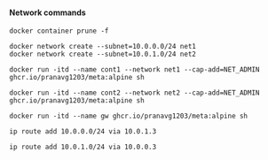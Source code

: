#### Network commands

```
docker container prune -f
```

```
docker network create --subnet=10.0.0.0/24 net1
docker network create --subnet=10.0.1.0/24 net2
```

```
docker run -itd --name cont1 --network net1 --cap-add=NET_ADMIN ghcr.io/pranavg1203/meta:alpine sh
```

```
docker run -itd --name cont2 --network net2 --cap-add=NET_ADMIN ghcr.io/pranavg1203/meta:alpine sh
```

```
docker run -itd --name gw ghcr.io/pranavg1203/meta:alpine sh
```

```
ip route add 10.0.0.0/24 via 10.0.1.3
```

```
ip route add 10.0.1.0/24 via 10.0.0.3
```
